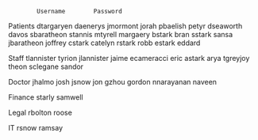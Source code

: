             Username        Password
Patients    dtargaryen      daenerys
            jmormont        jorah
            pbaelish        petyr
            dseaworth       davos
            sbaratheon      stannis
            mtyrell         margaery
            bstark          bran
            sstark          sansa
            jbaratheon      joffrey
            cstark          catelyn
            rstark          robb
            estark          eddard

Staff       tlannister      tyrion
            jlannister      jaime
            ecameracci      eric
            astark          arya
            tgreyjoy        theon
            sclegane        sandor
		
Doctor      jhalmo          josh
            jsnow           jon
            gzhou           gordon
            nnarayanan      naveen
		
Finance     starly          samwell

Legal		rbolton			roose

IT			rsnow			ramsay
